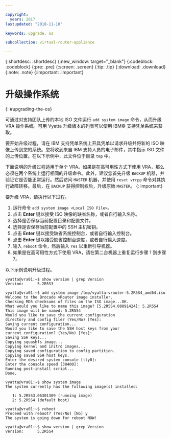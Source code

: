 ```yaml
---

copyright:
  years: 2017
lastupdated: "2018-11-10"

keywords: upgrade, os

subcollection: virtual-router-appliance

---
```


{:shortdesc: .shortdesc}
{:new_window: target="_blank"}
{:codeblock: .codeblock}
{:pre: .pre}
{:screen: .screen}
{:tip: .tip}
{:download: .download}
{:note: .note}
{:important: .important}

# 升级操作系统
{: #upgrading-the-os}

可通过对支持团队上传的本地 ISO 文件运行 ``add system image`` 命令，从而升级 VRA 操作系统。可用 Vyatta 升级版本的列表可以使用 IBM© 支持凭单系统来获取。

要开始升级过程，请在 IBM 支持凭单系统上开具凭单以请求升级并将新的 ISO 映像上传到您的系统。您将收到来自 IBM 支持人员的电子邮件，其中指示 ISO 文件的上传位置。在以下示例中，此文件位于目录 ``tmp`` 中。

下面说明的升级过程适用于单个 VRA。如果是在高可用性方式下使用 VRA，那么必须在两个系统上运行相同的升级命令。此外，建议您首先升级 `BACKUP` 机器，并验证它是否能正常运行。然后访问 `MASTER` 机器，并使用 `reset vrrpp` 命令对其执行故障转移。最后，在 `BACKUP` 获得控制权后，升级原始 `MASTER`。
{: important}

要升级 VRA，请执行以下过程。

1. 运行命令 ``add system image <Local ISO File>``。
2. 点击 **Enter** 键以接受 ISO 映像的缺省名称，或者自行输入名称。
3. 选择是否保存当前配置目录和配置文件。
4. 选择是否保存当前配置中的 SSH 主机密钥。
5. 点击 **Enter** 键以接受缺省系统控制台，或者自行输入控制台。
6. 点击 **Enter** 键以接受缺省控制台速度，或者自行输入速度。
7. 输入 `reboot` 命令，然后输入 `Yes` 以重新引导机器。
8. 如果是在高可用性方式下使用 VRA，请在第二台机器上重复运行步骤 1 到步骤 7。

以下示例说明升级过程。

```
vyatta@vra01:~$ show version | grep Version
Version:      5.2R5S3

vyatta@vra01:~$ add system image /tmp/vyatta-vrouter-5.2R5S4_amd64.iso
Welcome to the Brocade vRouter image installer.
Checking MD5 checksums of files on the ISO image...OK.
What would you like to name this image? [5.2R5S4.08091424]: 5.2R5S4
This image will be named: 5.2R5S4
Would you like to save the current configuration
directory and config file? (Yes/No) [Yes]:
Saving current configuration...
Would you like to save the SSH host keys from your
current configuration? (Yes/No) [Yes]:
Saving SSH keys...
Copying squashfs image...
Copying kernel and initrd images...
Copying saved configuration to config partition.
Copying saved SSH host keys.
Enter the desired system console [tty0]:
Enter the console speed [38400]:
Running post-install script...
Done.

vyatta@vra01:~$ show system image
The system currently has the following image(s) installed:

   1: 5.2R5S3.06301309 (running image)
   2: 5.2R5S4 (default boot)

vyatta@vra01:~$ reboot
Proceed with reboot? (Yes/No) [No] y
The system is going down for reboot NOW!

vyatta@vra01:~$ show version | grep Version
Version:      5.2R5S4
```
